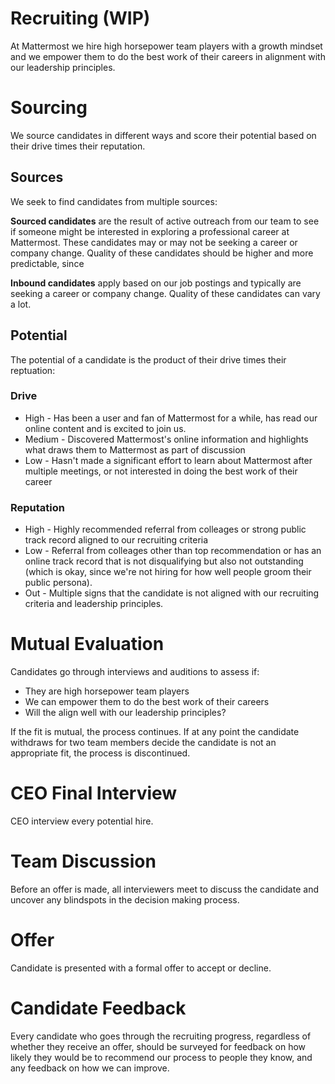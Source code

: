 # Recruiting (WIP)

At Mattermost we hire high horsepower team players with a growth mindset and we empower them to do the best work of their careers in alignment with our leadership principles. 

# Sourcing 

We source candidates in different ways and score their potential based on their drive times their reputation. 

## Sources 

We seek to find candidates from multiple sources: 

**Sourced candidates** are the result of active outreach from our team to see if someone might be interested in exploring a professional career at Mattermost. These candidates may or may not be seeking a career or company change. Quality of these candidates should be higher and more predictable, since 

**Inbound candidates** apply based on our job postings and typically are seeking a career or company change. Quality of these candidates can vary a lot. 

## Potential 

The potential of a candidate is the product of their drive times their reptuation: 

### Drive  

- High - Has been a user and fan of Mattermost for a while, has read our online content and is excited to join us. 
- Medium - Discovered Mattermost's online information and highlights what draws them to Mattermost as part of discussion 
- Low - Hasn't made a significant effort to learn about Mattermost after multiple meetings, or not interested in doing the best work of their career 

### Reputation  

- High - Highly recommended referral from colleages or strong public track record aligned to our recruiting criteria 
- Low - Referral from colleages other than top recommendation or has an online track record that is not disqualifying but also not outstanding (which is okay, since we're not hiring for how well people groom their public persona).  
- Out - Multiple signs that the candidate is not aligned with our recruiting criteria and leadership principles.

# Mutual Evaluation 

Candidates go through interviews and auditions to assess if: 

- They are high horsepower team players 
- We can empower them to do the best work of their careers
- Will the align well with our leadership principles? 

If the fit is mutual, the process continues. If at any point the candidate withdraws for two team members decide the candidate is not an appropriate fit, the process is discontinued. 

# CEO Final Interview 

CEO interview every potential hire. 

# Team Discussion 

Before an offer is made, all interviewers meet to discuss the candidate and uncover any blindspots in the decision making process. 

# Offer

Candidate is presented with a formal offer to accept or decline. 

# Candidate Feedback 

Every candidate who goes through the recruiting progress, regardless of whether they receive an offer, should be surveyed for feedback on how likely they would be to recommend our process to people they know, and any feedback on how we can improve. 
